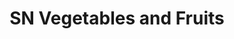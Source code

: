 ---
title: "SN Vegetables and Fruits"
url: /trivandrum/sn-vegetables-and-fruits/
shop: greengrocer
---